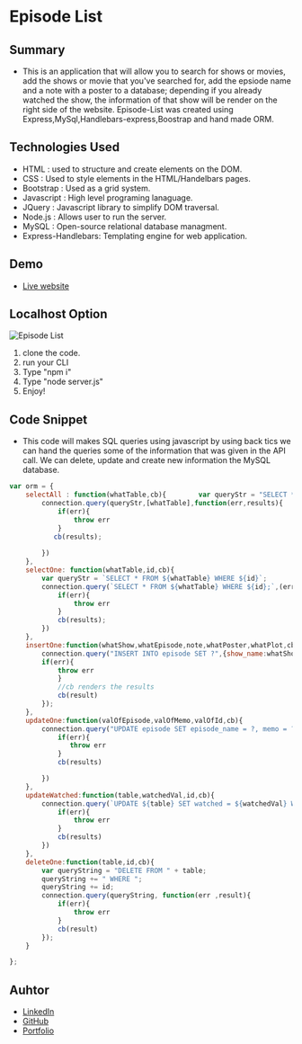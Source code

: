 # Episode List
## Summary
- This is an application that will allow you to search for shows or movies, add the shows or movie that you've searched for, add the epsiode name and a note with a poster to a database; depending if you already watched the show, the information of that show will be render on the right side of the website. Episode-List was created using Express,MySql,Handlebars-express,Boostrap and hand made ORM.

## Technologies Used
- HTML : used to structure and create elements on the DOM.
- CSS : Used to style elements in the HTML/Handelbars pages.
- Bootstrap : Used as a grid system.
- Javascript : High level programing lanaguage.
- JQuery : Javascript library to simplify DOM traversal.
- Node.js : Allows user to run the server.
- MySQL : Open-source relational database managment.
- Express-Handlebars: Templating engine for web application.

## Demo 
- [Live website](https://rocky-chamber-81604.herokuapp.com/)
## Localhost Option
![Episode List](public/assets/img/EpisodeDemo.gif)
1. clone the code.
2. run your CLI 
3. Type "npm i"
4. Type "node server.js"
5. Enjoy!

## Code Snippet
- This code will makes SQL queries using javascript by using back tics we can hand the queries some of the information that was given in the API call. We can delete, update and create new information the MySQL database.
```javascript
var orm = {
    selectAll : function(whatTable,cb){        var queryStr = "SELECT * FROM ??;";
        connection.query(queryStr,[whatTable],function(err,results){
            if(err){
                throw err
            }
           cb(results);
       
        })
    },
    selectOne: function(whatTable,id,cb){
        var queryStr = `SELECT * FROM ${whatTable} WHERE ${id}`;
        connection.query(`SELECT * FROM ${whatTable} WHERE ${id};`,(err,results)=>{
            if(err){
                throw err
            }
            cb(results);
        })
    },
    insertOne:function(whatShow,whatEpisode,note,whatPoster,whatPlot,cb){
        connection.query("INSERT INTO episode SET ?",{show_name:whatShow,episode_name:whatEpisode,memo:note,show_logo:whatPoster,show_plot:whatPlot},function(err,result){
        if(err){
            throw err
            }
            //cb renders the results
            cb(result)
        });  
    },
    updateOne:function(valOfEpisode,valOfMemo,valOfId,cb){
        connection.query("UPDATE episode SET episode_name = ?, memo = ? WHERE id = ?",[valOfEpisode,valOfMemo,valOfId],function(err,results){
            if(err){
               throw err
            }
            cb(results)

        })
    },
    updateWatched:function(table,watchedVal,id,cb){
        connection.query(`UPDATE ${table} SET watched = ${watchedVal} WHERE ${id}`,(err,results)=>{
            if(err){
                throw err
            }
            cb(results)
        })
    },
    deleteOne:function(table,id,cb){
        var queryString = "DELETE FROM " + table;
        queryString += " WHERE ";
        queryString += id;
        connection.query(queryString, function(err ,result){
            if(err){
                throw err
            }
            cb(result)
        });
    }

};
```
## Auhtor
- [LinkedIn](linkedin.com/in/andres-felipe-jimenez-ferreira-b67a35192)
- [GitHub](https://github.com/AndresF97)
- [Portfolio](https://andresf97.github.io/PortfolioUpdate/public/index.html)